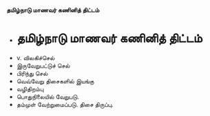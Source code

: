 **தமிழ்நாடு மாணவர் கணினித் திட்டம்**
- # தமிழ்நாடு மாணவர் கணினித் திட்டம்
- v. விலகிச்செல்
- இருவேறுபட்டுச் செல்
- பிரிந்து செல்
- வெவ்வேறு திசைகளில் இயங்கு
- வழிதிறம்பு
- பொதுநிலையில் வேறுபடு.
- தம்முள் வேற்றுமைப்படு. திசை திருப்பு.

